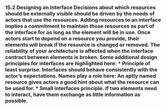 ### 15.2 Designing an Interface Decisions about which resources should be externally visible should be driven by the needs of actors that use the resources. Adding resources to an interface implies a commitment to maintain those resources as part of the interface for as long as the element will be in use. Once actors start to depend on a resource you provide, their elements will break if the resource is changed or removed. The reliability of your architecture is affected when the interface contract between elements is broken. Some additional design principles for interfaces are highlighted here: *  Principle of least surprise. Interfaces should behave consistently with the actor’s expectations. Names play a role here: An aptly named resource gives actors a good hint about what the resource can be used for. *  Small interfaces principle. If two elements need to interact, have them exchange as little information as possible.